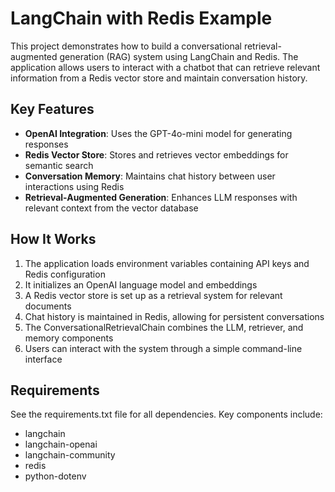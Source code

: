 # LangChain with Redis Example

This project demonstrates how to build a conversational retrieval-augmented generation (RAG) system using LangChain and Redis. The application allows users to interact with a chatbot that can retrieve relevant information from a Redis vector store and maintain conversation history.

## Key Features

- **OpenAI Integration**: Uses the GPT-4o-mini model for generating responses
- **Redis Vector Store**: Stores and retrieves vector embeddings for semantic search
- **Conversation Memory**: Maintains chat history between user interactions using Redis
- **Retrieval-Augmented Generation**: Enhances LLM responses with relevant context from the vector database

## How It Works

1. The application loads environment variables containing API keys and Redis configuration
2. It initializes an OpenAI language model and embeddings
3. A Redis vector store is set up as a retrieval system for relevant documents
4. Chat history is maintained in Redis, allowing for persistent conversations
5. The ConversationalRetrievalChain combines the LLM, retriever, and memory components
6. Users can interact with the system through a simple command-line interface


## Requirements

See the requirements.txt file for all dependencies. Key components include:
- langchain
- langchain-openai
- langchain-community
- redis
- python-dotenv